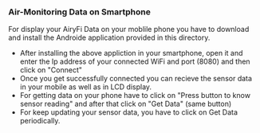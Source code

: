### Air-Monitoring Data on Smartphone

For display your AiryFi Data on your moblile phone you have to download and install the Androide application provided in this directory.

* After installing the above appliction in your smartphone, open it and enter the Ip address of your connected WiFi and port (8080) and then click on "Connect"
* Once you get successfully connected you can recieve the sensor data in your mobile as well as in LCD display.
* For getting data on your phone have to click on "Press button to know sensor reading" and after that click on "Get Data" (same button)
* For keep updating your sensor data, you have to click on Get Data periodically.



